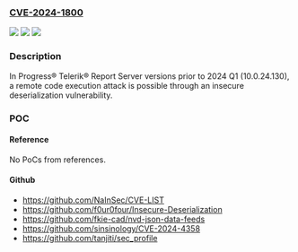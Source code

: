 ### [CVE-2024-1800](https://cve.mitre.org/cgi-bin/cvename.cgi?name=CVE-2024-1800)
![](https://img.shields.io/static/v1?label=Product&message=Telerik%20Report%20Server&color=blue)
![](https://img.shields.io/static/v1?label=Version&message=n%2Fa&color=blue)
![](https://img.shields.io/static/v1?label=Vulnerability&message=CWE-502%20Deserialization%20of%20Untrusted%20Data&color=brighgreen)

### Description

In Progress® Telerik® Report Server versions prior to 2024 Q1 (10.0.24.130), a remote code execution attack is possible through an insecure deserialization vulnerability.

### POC

#### Reference
No PoCs from references.

#### Github
- https://github.com/NaInSec/CVE-LIST
- https://github.com/f0ur0four/Insecure-Deserialization
- https://github.com/fkie-cad/nvd-json-data-feeds
- https://github.com/sinsinology/CVE-2024-4358
- https://github.com/tanjiti/sec_profile

